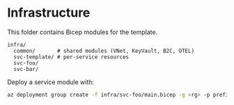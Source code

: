 # Infrastructure

This folder contains Bicep modules for the template.

```
infra/
  common/       # shared modules (VNet, KeyVault, B2C, OTEL)
  svc-template/ # per-service resources
  svc-foo/
  svc-bar/
```

Deploy a service module with:

```bash
az deployment group create -f infra/svc-foo/main.bicep -g <rg> -p prefix=myapp env=dev
```
